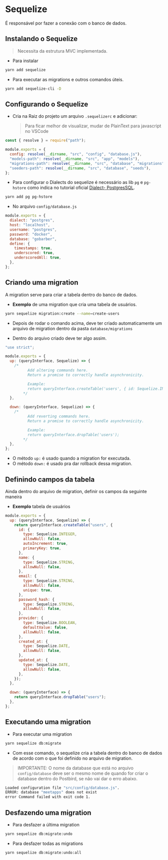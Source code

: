 # Sequelize

É responsável por fazer a conexão com o banco de dados.

## Instalando o Sequelize

> Necessita da estrutura MVC implementada.

- Para instalar

```bash
yarn add sequelize
```

- Para executar as migrations e outros comandos úteis.

```bash
yarn add sequelize-cli -D
```

## Configurando o Sequelize

- Cria na Raiz do projeto um arquivo `.sequelizerc` e adicionar:
  > Para ficar melhor de visualizar, mudar de PlainText para javascript no VSCode

```js
const { resolve } = require("path");

module.exports = {
  config: resolve(__dirname, "src", "config", "database.js"),
  "models-path": resolve(__dirname, "src", "app", "models"),
  "migrations-path": resolve(__dirname, "src", "database", "migrations"),
  "seeders-path": resolve(__dirname, "src", "database", "seeds"),
};
```

- Para configurar o Dialects do sequelize é necessário as lib `pg` e `pg-hstore` como indica no tutorial oficial [Dialect- PostgresSQL](https://sequelize.org/master/manual/dialects.html).

```bash
yarn add pg pg-hstore
```

- No arquivo `config/database.js`

```js
module.exports = {
  dialect: "postgres",
  host: "localhost",
  username: "postgres",
  password: "docker",
  database: "gobarber",
  define: {
    timestamps: true,
    underscored: true,
    underscoredAll: true,
  },
};
```

## Criando uma migration

A migration serve para criar a tabela dentro do banco de dados.

- **Exemplo** de uma migration que cria uma tabela de usuários.

```bash
yarn sequelize migration:create --name=create-users
```

- Depois de rodar o comando acima, deve ter criado automaticamente um arquivo de migration dentro da pasta `database/migrations`

- Dentro do arquivo criado deve ter algo assim.

```js
"use strict";

module.exports = {
  up: (queryInterface, Sequelize) => {
    /*
          Add altering commands here.
          Return a promise to correctly handle asynchronicity.

          Example:
          return queryInterface.createTable('users', { id: Sequelize.INTEGER });
        */
  },

  down: (queryInterface, Sequelize) => {
    /*
          Add reverting commands here.
          Return a promise to correctly handle asynchronicity.

          Example:
          return queryInterface.dropTable('users');
        */
  },
};
```

- O método `up:` é usado quando a migration for executada.
- O método `down:` é usado pra dar rollback dessa migration.

## Definindo campos da tabela

Ainda dentro do arquivo de migration, definir os campos da seguinte maneira

- **Exemplo** tabela de usuários

```js
module.exports = {
  up: (queryInterface, Sequelize) => {
    return queryInterface.createTable("users", {
      id: {
        type: Sequelize.INTEGER,
        allowNull: false,
        autoIncrement: true,
        primaryKey: true,
      },
      name: {
        type: Sequelize.STRING,
        allowNull: false,
      },
      email: {
        type: Sequelize.STRING,
        allowNull: false,
        unique: true,
      },
      password_hash: {
        type: Sequelize.STRING,
        allowNull: false,
      },
      provider: {
        type: Sequelize.BOOLEAN,
        defaultValue: false,
        allowNull: false,
      },
      created_at: {
        type: Sequelize.DATE,
        allowNull: false,
      },
      updated_at: {
        type: Sequelize.DATE,
        allowNull: false,
      },
    });
  },

  down: (queryInterface) => {
    return queryInterface.dropTable("users");
  },
};
```

## Executando uma migration

- Para executar uma migration

```bash
yarn sequelize db:migrate
```

- Com esse comando, o sequelize cria a tabela dentro do banco de dados de acordo com o que foi definido no arquivo de migration.

> IMPORTANTE: O nome da database que está no arquivo `config/database` deve ser o mesmo nome de quando for criar o database dentro do Postbird, se não vai dar o erro abaixo.

```bash
Loaded configuration file "src/config/database.js".
ERROR: database "meetapps" does not exist
error Command failed with exit code 1.
```

## Desfazendo uma migration

- Para desfazer a última migration

```bash
yarn sequelize db:migrate:undo
```

- Para desfazer todas as migrations

```bash
yarn sequelize db:migrate:undo:all
```
